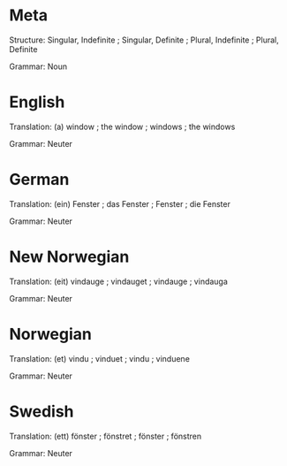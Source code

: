 Meta
====

Structure: Singular, Indefinite ; Singular, Definite ; Plural, Indefinite ; Plural, Definite

Grammar:   Noun



English
=======

Translation: (a) window ; the window ; windows ; the windows

Grammar:     Neuter



German
======

Translation: (ein) Fenster ; das Fenster ; Fenster ; die Fenster

Grammar:     Neuter



New Norwegian
=============

Translation: (eit) vindauge ; vindauget ; vindauge ; vindauga

Grammar:     Neuter



Norwegian
=========

Translation: (et) vindu ; vinduet ; vindu ; vinduene

Grammar:     Neuter



Swedish
=======

Translation: (ett) fönster ; fönstret ; fönster ; fönstren

Grammar:     Neuter
